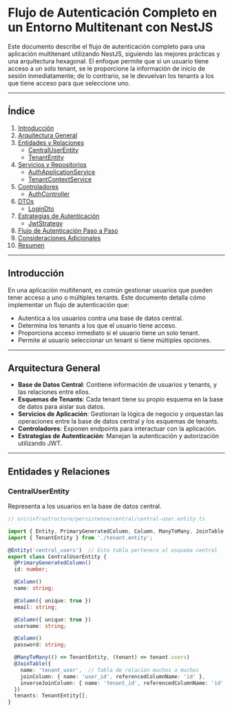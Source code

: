 # **Flujo de Autenticación Completo en un Entorno Multitenant con NestJS**

Este documento describe el flujo de autenticación completo para una aplicación multitenant utilizando NestJS, siguiendo las mejores prácticas y una arquitectura hexagonal. El enfoque permite que si un usuario tiene acceso a un solo tenant, se le proporcione la información de inicio de sesión inmediatamente; de lo contrario, se le devuelvan los tenants a los que tiene acceso para que seleccione uno.

---

## **Índice**

1. [Introducción](#introducción)
2. [Arquitectura General](#arquitectura-general)
3. [Entidades y Relaciones](#entidades-y-relaciones)
   - [CentralUserEntity](#centraluserentity)
   - [TenantEntity](#tenantentity)
4. [Servicios y Repositorios](#servicios-y-repositorios)
   - [AuthApplicationService](#authapplicationservice)
   - [TenantContextService](#tenantcontextservice)
5. [Controladores](#controladores)
   - [AuthController](#authcontroller)
6. [DTOs](#dtos)
   - [LoginDto](#logindto)
7. [Estrategias de Autenticación](#estrategias-de-autenticación)
   - [JwtStrategy](#jwtstrategy)
8. [Flujo de Autenticación Paso a Paso](#flujo-de-autenticación-paso-a-paso)
9. [Consideraciones Adicionales](#consideraciones-adicionales)
10. [Resumen](#resumen)

---

## **Introducción**

En una aplicación multitenant, es común gestionar usuarios que pueden tener acceso a uno o múltiples tenants. Este documento detalla cómo implementar un flujo de autenticación que:

- Autentica a los usuarios contra una base de datos central.
- Determina los tenants a los que el usuario tiene acceso.
- Proporciona acceso inmediato si el usuario tiene un solo tenant.
- Permite al usuario seleccionar un tenant si tiene múltiples opciones.

---

## **Arquitectura General**

- **Base de Datos Central**: Contiene información de usuarios y tenants, y las relaciones entre ellos.
- **Esquemas de Tenants**: Cada tenant tiene su propio esquema en la base de datos para aislar sus datos.
- **Servicios de Aplicación**: Gestionan la lógica de negocio y orquestan las operaciones entre la base de datos central y los esquemas de tenants.
- **Controladores**: Exponen endpoints para interactuar con la aplicación.
- **Estrategias de Autenticación**: Manejan la autenticación y autorización utilizando JWT.

---

## **Entidades y Relaciones**

### **CentralUserEntity**

Representa a los usuarios en la base de datos central.

```typescript
// src/infrastructure/persistence/central/central-user.entity.ts

import { Entity, PrimaryGeneratedColumn, Column, ManyToMany, JoinTable } from 'typeorm';
import { TenantEntity } from './tenant.entity';

@Entity('central_users')  // Esta tabla pertenece al esquema central
export class CentralUserEntity {
  @PrimaryGeneratedColumn()
  id: number;

  @Column()
  name: string;

  @Column({ unique: true })
  email: string;

  @Column({ unique: true })
  username: string;

  @Column()
  password: string;

  @ManyToMany(() => TenantEntity, (tenant) => tenant.users)
  @JoinTable({
    name: 'tenant_user',  // Tabla de relación muchos a muchos
    joinColumn: { name: 'user_id', referencedColumnName: 'id' },
    inverseJoinColumn: { name: 'tenant_id', referencedColumnName: 'id' },
  })
  tenants: TenantEntity[];
}
